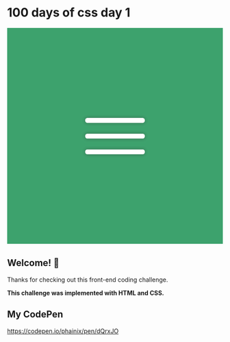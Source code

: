 # 100 days of css day 1

![Header/intro section ](../design/Menu_Icon.png)

## Welcome! 👋 

Thanks for checking out this front-end coding challenge. 

**This challenge was implemented with HTML and CSS.**

## My CodePen
https://codepen.io/phainix/pen/dQrxJO
